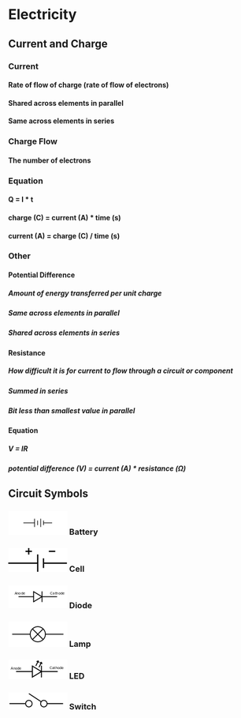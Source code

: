 # Electricity
## Current and Charge
### Current
#### Rate of flow of charge (rate of flow of electrons)
#### Shared across elements in parallel
#### Same across elements in series
### Charge Flow
#### The number of electrons
### Equation
#### Q = I * t
#### charge (C) = current (A) * time (s)
#### current (A) = charge (C) / time (s)
### Other
#### Potential Difference
##### Amount of energy transferred per unit charge
##### Same across elements in parallel
##### Shared across elements in series
#### Resistance
##### How difficult it is for current to flow through a circuit or component
##### Summed in series
##### Bit less than smallest value in parallel
#### Equation
##### V = IR
##### potential difference (V) = current (A) * resistance (Ω)
## Circuit Symbols
### ![alt text](https://github.com/Nathan3-14/Science-Mindmap/blob/main/images/battery.png?raw=true) Battery
### ![alt text](https://github.com/Nathan3-14/Science-Mindmap/blob/main/images/cell.png?raw=true) Cell
### ![alt text](https://github.com/Nathan3-14/Science-Mindmap/blob/main/images/diode.png?raw=true) Diode
### ![alt text](https://github.com/Nathan3-14/Science-Mindmap/blob/main/images/lamp.png?raw=true) Lamp
### ![alt text](https://github.com/Nathan3-14/Science-Mindmap/blob/main/images/led.png?raw=true) LED
### ![alt text](https://github.com/Nathan3-14/Science-Mindmap/blob/main/images/switch.png?raw=true) Switch
